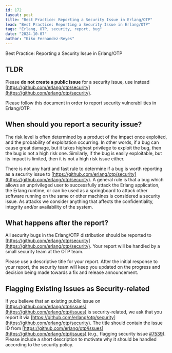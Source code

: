 ```yaml
---
id: 172
layout: post
title: "Best Practice: Reporting a Security Issue in Erlang/OTP"
lead: "Best Practice: Reporting a Security Issue in Erlang/OTP"
tags: "Erlang, OTP, security, report, bug"
date: "2024-10-07"
author: "Kiko Fernandez-Reyes"
---
```


Best Practice: Reporting a Security Issue in Erlang/OTP

## TLDR
Please **do not create a public issue** for a security issue, use instead [https://github.com/erlang/otp/security](https://github.com/erlang/otp/security).

Please follow this document in order to report security vulnerabilities in Erlang/OTP. 

## When should you report a security issue?

The risk level is often determined by a product of the impact once exploited, and the probability of exploitation occurring. In other words, if a bug can cause great damage, but it takes highest privilege to exploit the bug, then the bug is not a high risk one. Similarly, if the bug is easily exploitable, but its impact is limited, then it is not a high risk issue either.

There is not any hard and fast rule to determine if a bug is worth reporting as a security issue to [https://github.com/erlang/otp/security](https://github.com/erlang/otp/security). A general rule is that a bug which allows an unprivileged user to successfully attack the Erlang application, the Erlang runtime, or can be used as a springboard to attack other software running on the same or other machines is considered a security issue. As attacks we consider anything that affects the confidentiality, integrity and/or availability of the system.


## What happens after the report?

All security bugs in the Erlang/OTP distribution should be reported to [https://github.com/erlang/otp/security](https://github.com/erlang/otp/security). Your report will be handled by a small security team at the OTP team.

Please use a descriptive title for your report. After the initial response to your report, the security team will keep you updated on the progress and decision being made towards a fix and release announcement.

## Flagging Existing Issues as Security-related

If you believe that an existing public issue on [https://github.com/erlang/otp/issues](https://github.com/erlang/otp/issues) is security-related, we ask that you report it via [https://github.com/erlang/otp/security](https://github.com/erlang/otp/security). The title should contain the issue ID from [https://github.com/erlang/otp/issues](https://github.com/erlang/otp/issues) (e.g., flagging security issue [#7539](https://github.com/erlang/otp/issues/7539)). Please include a short description to motivate why it should be handled according to the security policy.
